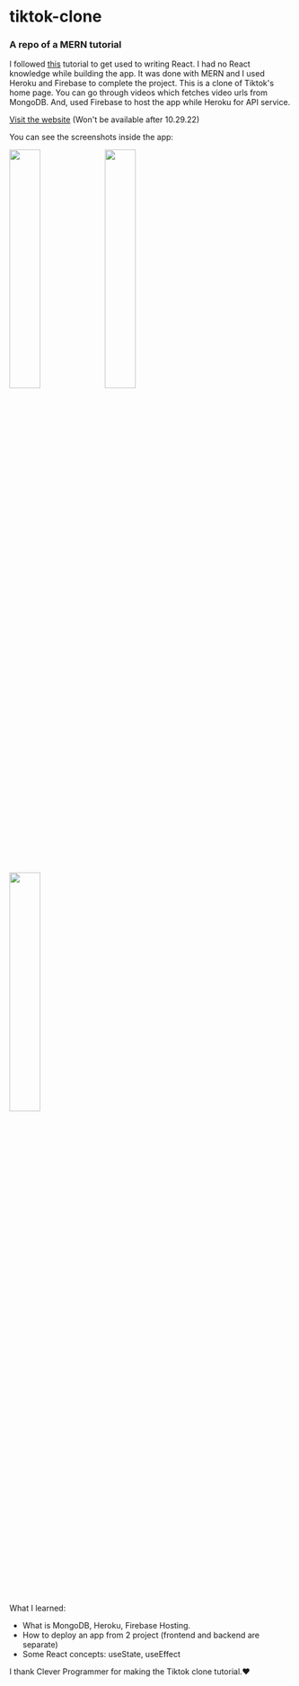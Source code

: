 # tiktok-clone

### A repo of a MERN tutorial

I followed <a href="https://www.youtube.com/watch?v=g8yGxDMyGiE&t=3254s">this</a> tutorial to get used to writing React. I had no React knowledge while building the app. It was done with MERN and I used Heroku and Firebase to complete the project. This is a clone of Tiktok's home page. You can go through videos which fetches video urls from MongoDB. And, used Firebase to host the app while Heroku for API service.

 <a href="https://tiktok-clone-71758.firebaseapp.com">Visit the website</a> (Won't be available after 10.29.22)

You can see the screenshots inside the app:

<p float="left" >
  <img width="33%" src="https://user-images.githubusercontent.com/89513831/198144060-eb76d8b3-a14a-40a3-b252-7defb0b4e27f.jpg" width="100" />
  <img width="33%" src="https://user-images.githubusercontent.com/89513831/198144045-749cd977-7e29-444e-a2f5-c9c8fc18cf49.jpg" width="100" />
  <img width="33%" src="https://user-images.githubusercontent.com/89513831/198144055-65063c64-2bb5-4cf1-aa16-f49c6dab0dd2.jpg" width="100" />
</p>

What I learned:
- What is MongoDB, Heroku, Firebase Hosting.
- How to deploy an app from 2 project (frontend and backend are separate)
- Some React concepts: useState, useEffect


I thank Clever Programmer for making the Tiktok clone tutorial.❤️

